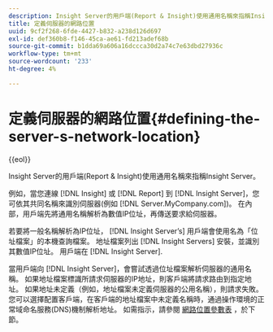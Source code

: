 ```yaml
---
description: Insight Server的用戶端(Report & Insight)使用通用名稱來指稱Insight Server。
title: 定義伺服器的網路位置
uuid: 9cf2f268-6fde-4427-b832-a238d126d697
exl-id: def360b8-f146-45ca-ae61-fd213adef68b
source-git-commit: b1dda69a606a16dccca30d2a74c7e63dbd27936c
workflow-type: tm+mt
source-wordcount: '233'
ht-degree: 4%

---
```


# 定義伺服器的網路位置{#defining-the-server-s-network-location}

{{eol}}

Insight Server的用戶端(Report &amp; Insight)使用通用名稱來指稱Insight Server。

例如，當您連線 [!DNL Insight] 或 [!DNL Report] 到 [!DNL Insight Server]，您可依其共同名稱來識別伺服器(例如 [!DNL Server.MyCompany.com])。 在內部，用戶端先將通用名稱解析為數值IP位址，再傳送要求給伺服器。

若要將一般名稱解析為IP位址， [!DNL Insight Server’s] 用戶端會使用名為「位址檔案」的本機查詢檔案。 地址檔案列出 [!DNL Insight Servers] 安裝，並識別其數值IP位址。 用戶端在 [!DNL Insight Server].

當用戶端向 [!DNL Insight Server]，會嘗試透過位址檔案解析伺服器的通用名稱。 如果地址檔案標識所請求伺服器的IP地址，則客戶端將請求路由到指定地址。 如果地址未定義（例如，地址檔案未定義伺服器的公用名稱），則請求失敗。 您可以選擇配置客戶端，在客戶端的地址檔案中未定義名稱時，通過操作環境的正常域命名服務(DNS)機制解析地址。 如需指示，請參閱 [網路位置參數表](../../../../../home/c-inst-svr/c-install-ins-svr/t-install-proc-inst-svr-dpu/c-svrs-ntwk-loc/c-ntwk-loc.md#concept-18587827cbd24805801caa86bc816e05) ，於下節。
